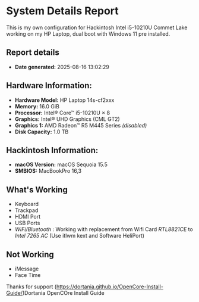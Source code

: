 # System Details Report

This is my own configuration for Hackintosh Intel i5-10210U Commet Lake working on my HP Laptop, dual boot with Windows 11 pre installed.

## Report details

- **Date generated:** 2025-08-16 13:02:29

## Hardware Information:

- **Hardware Model:** HP Laptop 14s-cf2xxx
- **Memory:** 16.0 GiB
- **Processor:** Intel® Core™ i5-10210U × 8
- **Graphics:** Intel® UHD Graphics (CML GT2)
- **Graphics 1:** AMD Radeon™ R5 M445 Series _(disabled)_
- **Disk Capacity:** 1.0 TB

## Hackintosh Information:

- **macOS Version:** macOS Sequoia 15.5
- **SMBIOS:** MacBookPro 16,3

## What's Working

- Keyboard
- Trackpad
- HDMI Port
- USB Ports
- _WiFi/Bluetooth_ : Working with replacement from Wifi Card _RTL8821CE_ to _Intel 7265 AC_ (Use itlwm kext and Software HeliPort)

## Not Working

- iMessage
- Face Time

Thanks for support (https://dortania.github.io/OpenCore-Install-Guide/)Dortania OpenCOre Install Guide
